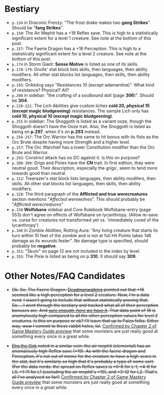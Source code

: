 # Bestiary

* `p.134` in Draconic Frenzy: "The frost drake makes two **gang Strikes**". Should be "**fang Strikes**".
* `p.150`: The Air Mephit has a +19 Reflex save. This is high to a statistically significant extent for a level 1 creature. See note at the bottom of this post.
* `p.157`: The Faerie Dragon has a +16 Perception. This is high to a statistically significant extent for a level 2 creature. See note at the bottom of this post.
* `p.174` in Storm Giant: **Sense Motive** is listed as one of its skills.
* `p.178-179`: Gnolls' stat block lists skills, then languages, then ability modifiers.
  All other stat blocks list languages, then skills, then ability modifiers.
* `p.195`: Grikkitog says "Resistances 10 (except adamantine)". What kind of resistance? Physical? All?
* `p.208` in sidebar: "the crafting of a soulbound doll (page **306**)". Should be **304**.
* `p.220-221`: The Lich Abilities give custom liches **cold 20, physical 15 (except magic bludgeoning)** resistances.
  The sample Lich only has **cold 10, physical 10 (except magic bludgeoning)**.
* `p.255` in sidebar: The Shoggoth is listed as a variant ooze, though the Shoggoth doesn't have the Ooze trait. Also, the Shoggoth is listed as being on **p.297**, when it's on **p.293** instead.
* `p.256-257`: The Orc Warrior has the same to hit bonus with its fists as the Orc Brute despite having more Strength and a higher level.
* `p.257`: The Orc Warchief has a lower Constitution modifier than the Orc Brute and Warrior.
* `p.293`: Constrict attack has no DC against it. Is this on purpose?
* `p.308-309`: Grigs and Pixies have the **CN** trait.
  In first edition, they were neutral good.
  Their description, especially the grigs', seem to tend more towards good than neutral.
* `p.312`: Treerazer's stat block lists languages, then ability modifers, then skills.
  All other stat blocks list languages, then skills, then ability modifiers.
* `p.328`: The third paragraph of the **Afflicted and true werecreatures** section mentions "*Affected werewolves*".
  This should probably be "*Afflicted werecreatures*"
* `p.330` **Wolfsbane** sidebar and Core Rulebook Wolfsbane-entry (page 553) don't agree on effects of Wolfsbane on lycanthropy. (Allow re-save vs. curse for creatures not transformed yet vs. 'immediately cured of the lycanthropy')
* `p.340` in Zombie Abilities, Rotting Aura: "Any living creature that starts its turn within 10 feet of the zombie and is not at full Hit Points takes 1d6 damage as its wounds fester". No damage type is specified, should probably be **negative**.
* `p.351`: "Skum" on page 12 are not included in the index by level.
* `p.355`: The Pixie is listed as being on p.**310**. It should say **309**.

# Other Notes/FAQ Candidates

* ~~Ok. So. The Faerie Dragon. [Deadmanwalking](https://paizo.com/threads/rzs42nmp&page=2?TyposMistakesEtc-in-2E-Books-Collection#81) pointed out that +16 seemed like a high perception for a level 2 creature. Now, I'm a data nerd. I wasn't going to include that without statistically proving that. So.....I went through the bestiary and tracked what all of their perception bonuses are. And [sure enough, here we have it](https://i.imgur.com/7YJQIQA.png). That data point of 16 is anomylously high compared to all the other perception values for level 2 creatures. Is this on purpose or ok? I'll leave that up to Paizo folks. Either way, wow I commit to these rabbit holes, lol.~~ [Confirmed by Chapter 2 of Game Mastery Guide preview](https://www.reddit.com/r/Pathfinder2e/comments/d16rwm/everything_we_learned_about_the_gamemastery_guide/) that some monsters are just really good at something every once in a great while.

* ~~[Elro the Onk](https://paizo.com/threads/rzs42nmp&page=3?TyposMistakesEtc-in-2E-Books-Collection#112) noted in a similar vein: the air mephit (elemental) has an anomalously high Reflex save (+19). As with the faerie dragon and Perception, it's not out of meme for the creature to have a high score in the stat, but it's similarly *so* high that it's probably a typo of some sort. (For the data nerds: the spread on Reflex saves is +0-8 for L-1, +4-8 for L0, +1-11 for L1 (excluding the air mephit's +19), and +3-12 for L2. That's all I've analysed so far!)~~ [Confirmed by Chapter 2 of Game Mastery Guide preview](https://www.reddit.com/r/Pathfinder2e/comments/d16rwm/everything_we_learned_about_the_gamemastery_guide/) that some monsters are just really good at something every once in a great while.
